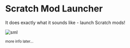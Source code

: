 # Scratch Mod Launcher
It does exactly what it sounds like - launch Scratch mods!

![sml](https://user-images.githubusercontent.com/118462617/202497863-f9e61096-0894-47b3-a95e-41fa12138773.png)

<sub>more info later...</sub>
